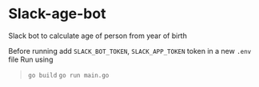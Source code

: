 # Slack-age-bot
Slack bot to calculate age of person from year of birth

Before running add ```SLACK_BOT_TOKEN```, ```SLACK_APP_TOKEN``` token in a new ```.env``` file
Run using
> ```go build```
> ```go run main.go```
